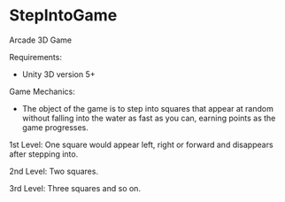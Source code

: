 # StepIntoGame
Arcade 3D Game

Requirements:
- Unity 3D version 5+

Game Mechanics:
- The object of the game is to step into squares that appear at random without falling into the water as fast
as you can, earning points as the game progresses.

1st Level:
One square would appear left, right or forward and disappears after stepping into.

2nd Level:
Two squares.

3rd Level:
Three squares and so on.
